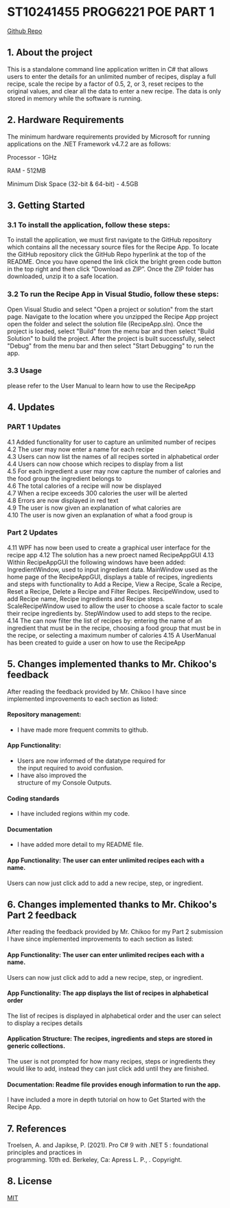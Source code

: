 # ST10241455 PROG6221 POE PART 1
[Github Repo](https://github.com/VCCT-PROG6221-2023-Grp3/DavidMellors-ST10241466-PROG6221POE-Part1)

## 1. About the project

This is a standalone command line application written in C# that allows users to enter the details for an unlimited number of recipes, display a full recipe, scale the recipe by a factor of 0.5, 2, or 3, reset recipes to the original values, and clear all the data to enter a new recipe. The data is only stored in memory while the software is running.


## 2. Hardware Requirements
The minimum hardware requirements provided by Microsoft for running applications on the .NET Framework v4.7.2 are as follows:

Processor - 1GHz

RAM - 512MB

Minimum Disk Space (32-bit & 64-bit) - 4.5GB

## 3. Getting Started
### 3.1 To install the application, follow these steps:

To install the application, we must first navigate to the GitHub repository which contains all the necessary source files for the Recipe App. 
To locate the GitHub repository click the GitHub Repo hyperlink at the top of the README.
Once you have opened the link click the bright green code button in the top right and then click “Download as ZIP”.
Once the ZIP folder has downloaded, unzip it to a safe location.

### 3.2 To run the Recipe App in Visual Studio, follow these steps:

Open Visual Studio and select "Open a project or solution" from the start page.
Navigate to the location where you unzipped the Recipe App project open the folder and select the solution file (RecipeApp.sln).
Once the project is loaded, select "Build" from the menu bar and then select "Build Solution" to build the project.
After the project is built successfully, select "Debug" from the menu bar and then select "Start Debugging" to run the app.



### 3.3 Usage
please refer to the User Manual to learn how to use the RecipeApp

## 4. Updates

### PART 1 Updates
4.1 Added functionality for user to capture an unlimited number of recipes  
4.2 The user may now enter a name for each recipe  
4.3 Users can now list the names of all recipes sorted in alphabetical order  
4.4 Users can now choose which recipes to display from a list  
4.5 For each ingredient a user may now capture the number of calories and the food group the ingredient belongs to  
4.6 The total calories of a recipe will now be displayed  
4.7 When a recipe exceeds 300 calories the user will be alerted  
4.8 Errors are now displayed in red text  
4.9 The user is now given an explanation of what calories are  
4.10 The user is now given an explanation of what a food group is  

### Part 2 Updates

4.11 WPF has now been used to create a graphical user interface for the recipe app
4.12 The solution has a new proect named RecipeAppGUI
4.13 Within RecipeAppGUI the following windows have been added:
IngredientWindow, used to input ingredient data.
MainWindow used as the home page of the RecipeAppGUI, displays a table of recipes, ingredients and steps with functionality to Add a Recipe, View a Recipe, Scale a Recipe, Reset a Recipe, Delete a Recipe and Filter Recipes.
RecipeWindow, used to add Recipe name, Recipe ingredients and Recipe steps.
ScaleRecipeWindow used to allow the user to choose a scale factor to scale their recipe ingredients by.
StepWindow used to add steps to the recipe.
4.14 The can now filter the list of recipes by: entering the name of an ingredient that must be in the recipe, choosing a food group that must be in the recipe, or selecting a maximum number of calories
4.15  A UserManual has been created to guide a user on how to use the RecipeApp

## 5. Changes implemented thanks to Mr. Chikoo's feedback

After reading the feedback provided by Mr. Chikoo I have since implemented improvements to each section as listed:

#### Repository management: 
- I have made more frequent commits to github.

#### App Functionality: 
- Users are now informed of the datatype required for  
the input required to avoid confusion. 
- I have also improved the  
structure of my Console Outputs.

#### Coding standards
- I have included regions within my code.

#### Documentation
- I have added more detail to my README file.   

#### App Functionality: The user can enter unlimited recipes each with a name.                          
Users can now just click add to add a new recipe, step, or ingredient.

## 6. Changes implemented thanks to Mr. Chikoo's Part 2 feedback

After reading the feedback provided by Mr. Chikoo for my Part 2 submission I have since implemented improvements to each section as listed:

#### App Functionality: The user can enter unlimited recipes each with a name.                          
Users can now just click add to add a new recipe, step, or ingredient.

#### App Functionality: The app displays the list of recipes in alphabetical order
The list of recipes is displayed in alphabetical order and the user can select to display a recipes details

#### Application Structure:  The recipes, ingredients and steps are stored in  generic collections.
The user is not prompted for how many recipes, steps or ingredients they would like to add, instead they can just click add until they are finished.

#### Documentation: Readme file provides enough information to run the app.
I have included a more in depth tutorial on how to Get Started with the Recipe App.

## 7. References
Troelsen, A. and Japikse, P. (2021). Pro C# 9 with .NET 5 : foundational principles and practices in  
programming. 10th ed. Berkeley, Ca: Apress L. P., . Copyright.

## 8. License

[MIT](https://choosealicense.com/licenses/mit/)